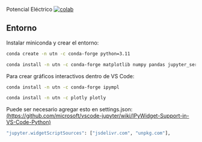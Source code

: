 
 Potencial Eléctrico [![colab](https://colab.research.google.com/assets/colab-badge.svg)](https://colab.research.google.com/github/epplugins/UTN/blob/main/electromagnetismo/em_potencial.ipynb)


## Entorno

Instalar miniconda y crear el entorno:
```bash
conda create -n utn -c conda-forge python=3.11
```

```bash
conda install -n utn -c conda-forge matplotlib numpy pandas jupyter_server scikit-image tikzplotlib
```

Para crear gráficos interactivos dentro de VS Code:
```bash
conda install -n utn -c conda-forge ipympl
```

```bash
conda install -n utn -c plotly plotly
```

Puede ser necesario agregar esto en settings.json:
[(https://github.com/microsoft/vscode-jupyter/wiki/IPyWidget-Support-in-VS-Code-Python)](https://github.com/microsoft/vscode-jupyter/wiki/IPyWidget-Support-in-VS-Code-Python)
```bash
"jupyter.widgetScriptSources": ["jsdelivr.com", "unpkg.com"],
```
